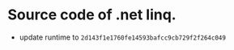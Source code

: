 <!--自述文件-->

# Source code of .net linq.

- update runtime to `2d143f1e1760fe14593bafcc9cb729f2f264c049`
